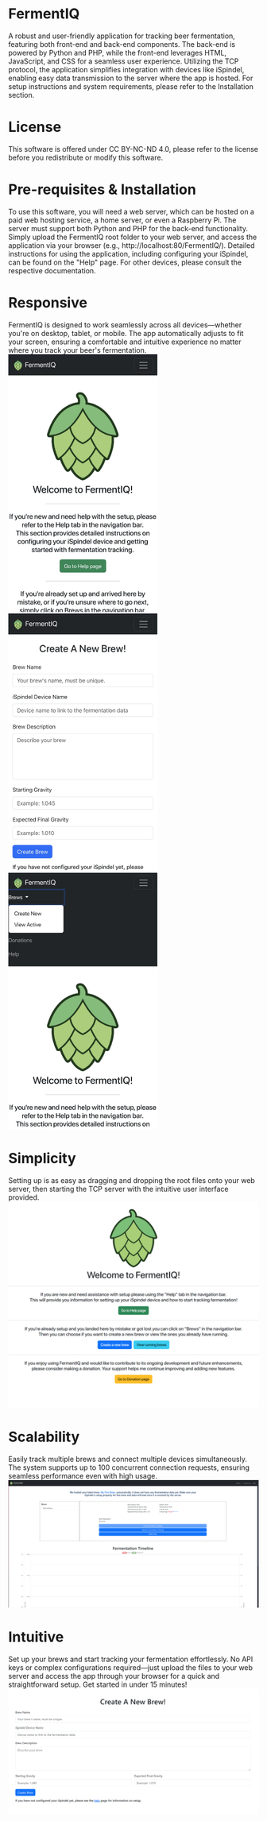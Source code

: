 # FermentIQ
A robust and user-friendly application for tracking beer fermentation, featuring both front-end and back-end components. The back-end is powered by Python and PHP, while the front-end leverages HTML, JavaScript, and CSS for a seamless user experience. Utilizing the TCP protocol, the application simplifies integration with devices like iSpindel, enabling easy data transmission to the server where the app is hosted. For setup instructions and system requirements, please refer to the Installation section.


# License
This software is offered under CC BY-NC-ND 4.0, please refer to the license before you redistribute or modify this software.


# Pre-requisites & Installation
To use this software, you will need a web server, which can be hosted on a paid web hosting service, a home server, or even a Raspberry Pi. The server must support both Python and PHP for the back-end functionality. Simply upload the FermentIQ root folder to your web server, and access the application via your browser (e.g., http://localhost:80/FermentIQ/). Detailed instructions for using the application, including configuring your iSpindel, can be found on the "Help" page. For other devices, please consult the respective documentation.


# Responsive
FermentIQ is designed to work seamlessly across all devices—whether you're on desktop, tablet, or mobile. The app automatically adjusts to fit your screen, ensuring a comfortable and intuitive experience no matter where you track your beer's fermentation.
<img src="FermentIQ_Demo_Images/mobile_landing_page.jpg" alt="Logo" width="300"/>
<img src="FermentIQ_Demo_Images/responsive_create_brew.jpg" alt="Logo" width="300"/>
<img src="FermentIQ_Demo_Images/responsive_nav_bar.jpg" alt="Logo" width="300"/>


# Simplicity
Setting up is as easy as dragging and dropping the root files onto your web server, then starting the TCP server with the intuitive user interface provided.
![Landing Page Image](FermentIQ_Demo_Images/landing_page.png)


# Scalability
Easily track multiple brews and connect multiple devices simultaneously. The system supports up to 100 concurrent connection requests, ensuring seamless performance even with high usage.
![View Active Brews](FermentIQ_Demo_Images/view_active_brews.png)


# Intuitive
Set up your brews and start tracking your fermentation effortlessly. No API keys or complex configurations required—just upload the files to your web server and access the app through your browser for a quick and straightforward setup. Get started in under 15 minutes!
![Create Brew Page](FermentIQ_Demo_Images/create_brew_page.png)
